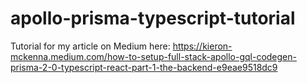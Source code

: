 # apollo-prisma-typescript-tutorial
Tutorial for my article on Medium here: https://kieron-mckenna.medium.com/how-to-setup-full-stack-apollo-gql-codegen-prisma-2-0-typescript-react-part-1-the-backend-e9eae9518dc9
